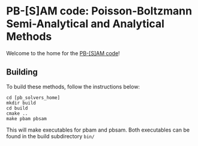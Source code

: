PB-[S]AM code: Poisson-Boltzmann Semi-Analytical and Analytical Methods
============

Welcome to the home for the [PB-[S]AM code](https://github.com/davas301/pb_solvers)!

## Building

To build these methods, follow the instructions below:

~~~
cd [pb_solvers_home]
mkdir build
cd build
cmake ..
make pbam pbsam
~~~

This will make executables for pbam and pbsam.
Both executables can be found in the build subdirectory `bin/`

